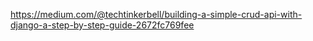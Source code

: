 https://medium.com/@techtinkerbell/building-a-simple-crud-api-with-django-a-step-by-step-guide-2672fc769fee
